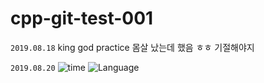 # cpp-git-test-001

`2019.08.18`
king god practice
몸살 났는데 했음 ㅎㅎ 기절해야지

`2019.08.20`
![time](https://wakatime.com/share/@rkdmf0000/a5cae17a-2431-4827-be0a-b96b3b379355.svg)
![Language](https://wakatime.com/share/@rkdmf0000/7d654b32-4c5b-452e-a306-27323ae50bfe.svg)
